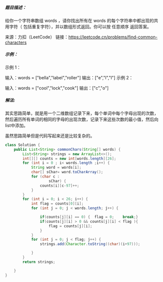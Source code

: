 ##### 题目描述：

给你一个字符串数组 words ，请你找出所有在 words 的每个字符串中都出现的共用字符（ 包括重复字符），并以数组形式返回。你可以按 任意顺序 返回答案。

来源：力扣（LeetCode）
链接：https://leetcode.cn/problems/find-common-characters

##### 示例：

示例 1：

输入：words = ["bella","label","roller"]
输出：["e","l","l"]
示例 2：

输入：words = ["cool","lock","cook"]
输出：["c","o"]



##### 解法:

 其实思路简单，就是用一个二维数组记录下来，每个单词中每个字母出现的次数，然后遍历所有单词的相同的字母的出现次数，记录下来这些次数的最小值，然后向list中添加。

虽然思路简单但是代码写起来还是比较复杂的。

```java
class Solution {
    public List<String> commonChars(String[] words) {
        List<String> strings = new ArrayList<>();
        int[][] counts = new int[words.length][26];
        for (int i = 0 ; i< words.length ;i++) {
            String word = words[i];
            char[] sChar= word.toCharArray();
            for (char c :
                    sChar) {
                counts[i][c-97]++;
            }
        }
        for (int i = 0; i < 26; i++) {
            int flag = counts[0][i];
            for (int j = 0; j < words.length; j++) {

                if(counts[j][i] == 0) {  flag = 0;    break;}
                if(counts[j][i] > 0 && counts[j][i] < flag ){
                    flag = counts[j][i];
                }
            }
            for (int j = 0; j < flag; j++) {
                strings.add(Character.toString((char)(i+97)));

            }
        }
        return strings;

    }
}
```

